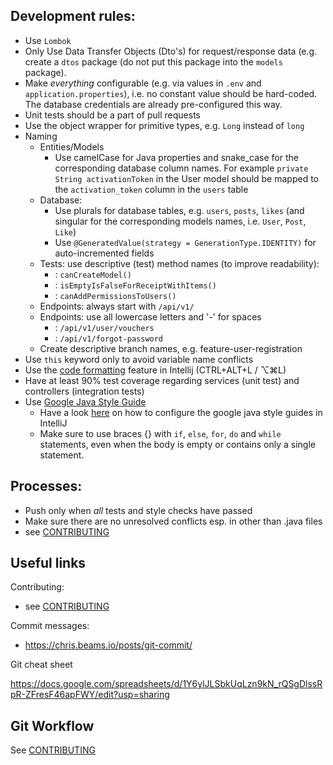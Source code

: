 ## Development rules:

- Use `Lombok`
- Only Use Data Transfer Objects (Dto's) for request/response data (e.g. create a `dtos` package (do not put this package into the `models` package).
- Make *everything* configurable (e.g. via values in `.env` and `application.properties`), i.e. no constant value should be hard-coded. The database credentials are already pre-configured this way.
- Unit tests should be a part of pull requests
- Use the object wrapper for primitive types, e.g. `Long` instead of `long`
- Naming
    - Entities/Models
        - Use camelCase for Java properties and snake_case for the corresponding database column names. For example `private String activationToken` in the User model should be mapped to the `activation_token` column in the `users` table
    - Database:
        - Use plurals for database tables, e.g. `users`, `posts`, `likes` (and singular for the corresponding models names, i.e. `User`, `Post`, `Like`)
        - Use `@GeneratedValue(strategy = GenerationType.IDENTITY)` for auto-incremented fields
    - Tests: use descriptive (test) method names (to improve readability):
        - : `canCreateModel()`
        - : `isEmptyIsFalseForReceiptWithItems()`
        - : `canAddPermissionsToUsers()`
    - Endpoints: always start with `/api/v1/`
    - Endpoints: use all lowercase letters and '-' for spaces
        - : `/api/v1/user/vouchers`
        - : `/api/v1/forgot-password`
    - Create descriptive branch names, e.g. feature-user-registration
- Use `this` keyword only to avoid variable name conflicts
- Use the [code formatting](https://blog.jetbrains.com/idea/2020/06/code-formatting/) feature in Intellij (CTRL+ALT+L / ⌥⌘L)
- Have at least 90% test coverage regarding services (unit test) and controllers (integration tests)
- Use [Google Java Style Guide](https://google.github.io/styleguide/javaguide.html)
    - Have a look [here](https://stackoverflow.com/questions/42979700/how-to-configure-google-java-code-formatter-in-intellij-idea-17) on how to configure the google java style guides in IntelliJ
    - Make sure to use braces {} with `if`, `else`, `for`, `do` and `while` statements, even when the body is empty or contains only a single statement.


## Processes:
- Push only when *all* tests and style checks have passed
- Make sure there are no unresolved conflicts esp. in other than .java files
- see [CONTRIBUTING](CONTRIBUTING.md)

## Useful links

Contributing:

- see [CONTRIBUTING](CONTRIBUTING.md)

Commit messages:

- https://chris.beams.io/posts/git-commit/

Git cheat sheet

https://docs.google.com/spreadsheets/d/1Y6ylJLSbkUqLzn9kN_rQSgDlssRpR-ZFresF46apFWY/edit?usp=sharing

## Git Workflow

See [CONTRIBUTING](CONTRIBUTING.md)
